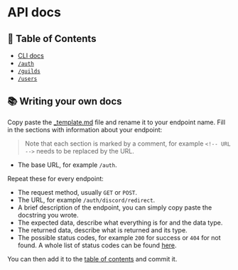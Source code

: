 # API docs

## 📝 Table of Contents

- [CLI docs](./cli.md)
- [`/auth`](./auth.md)
- [`/guilds`](./guilds.md)
- [`/users`](./users.md)

## 📚 Writing your own docs

Copy paste the [_template.md](./_template.md) file and rename it to your endpoint name. Fill in the sections with information about your endpoint:

> Note that each section is marked by a comment, for example ``<!-- URL -->`` needs to be replaced by the URL.

- The base URL, for example ``/auth``.

Repeat these for every endpoint:

- The request method, usually ``GET`` or ``POST``.
- The URL, for example ``/auth/discord/redirect``.
- A brief description of the endpoint, you can simply copy paste the docstring you wrote.
- The expected data, describe what everything is for and the data type.
- The returned data, describe what is returned and its type.
- The possible status codes, for example ``200`` for success or ``404`` for not found. A whole list of status codes can be found [here](https://en.wikipedia.org/wiki/List_of_HTTP_status_codes).

You can then add it to the [table of contents](#-table-of-contents) and commit it.
